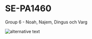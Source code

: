 # SE-PA1460

Group 6 - Noah, Najem, Dingus och Varg


![alternative text](http://www.plantuml.com/plantuml/proxy?cache=no&src=https://raw.githubusercontent.com/NoahHakansson/SE-PA1460/main/diagram.pu?token=AGMNNHZLOFZD6WHQNDPHXCTAA3GWY)
